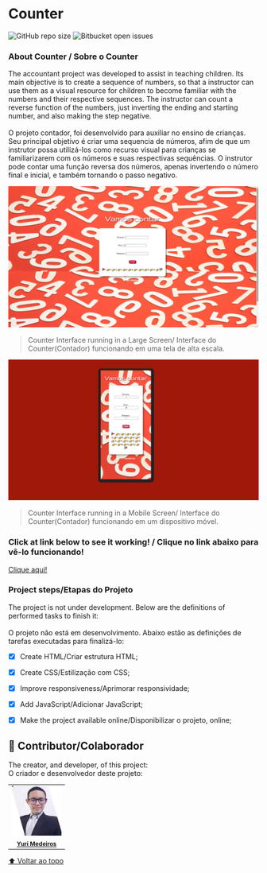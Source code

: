 # Counter

![GitHub repo size](https://img.shields.io/github/repo-size/iuricode/README-template?style=for-the-badge)
![Bitbucket open issues](https://img.shields.io/bitbucket/issues/iuricode/README-template?style=for-the-badge)


### About Counter / Sobre o Counter

The accountant project was developed to assist in teaching children. Its main objective is to create a sequence of numbers, so that a instructor can use them as a visual resource for children to become familiar with the numbers and their respective sequences. The instructor can count a reverse function of the numbers, just inverting the ending and starting number, and also making the step negative.
</br>
</br>
O projeto contador, foi desenvolvido para auxiliar no ensino de crianças. Seu principal objetivo é criar uma sequencia de números, afim de que um instrutor possa utilizá-los como recurso visual para crianças se familiarizarem com os números e suas respectivas sequências. O instrutor pode contar uma função reversa dos números, apenas invertendo o número final e inicial, e também tornando o passo negativo.

<img src="./assets/large-screen.png" alt="Project's interface image on a large-scale screen/ Imagem da interface do projeto em uma tela de larga escala">

> Counter Interface running in a Large Screen/ Interface do Counter(Contador) funcionando em uma tela de alta escala.

<img src="./assets/mobile-screen.png" alt="Project's interface image on a mobile device screen. /Imagem da interface do projeto em uma tela de aparelhos móveis.">

> Counter Interface running in a Mobile Screen/ Interface do Counter(Contador) funcionando em um dispositivo móvel.

### Click at link below to see it working! / Clique no link abaixo para vê-lo funcionando!
<a href="https://yurimayk.github.io/Counter/">Clique aqui!</a>

### Project steps/Etapas do Projeto

The project is not under development. Below are the definitions of performed tasks to finish it:
</br>
</br>
O projeto não está em desenvolvimento. Abaixo estão as definições de tarefas executadas para finalizá-lo:

- [x] Create HTML/Criar estrutura HTML;
- [x] Create CSS/Estilização com CSS;
- [x] Improve responsiveness/Aprimorar responsividade;
- [x] Add JavaScript/Adicionar JavaScript;
- [x] Make the project available online/Disponibilizar o projeto, online;



## 🤝 Contributor/Colaborador

The creator, and developer, of this project:
</br>
O criador e desenvolvedor deste projeto:

<table>
  <tr>
    <td align="center">
      <a href="#">
        <a href="https://www.linkedin.com/in/yurimayk/" target="_blank"><img src="./assets/1634569924664.jpg" width="100px;" alt="Foto do Yuri Medeiros no GitHub"/></a><br>
        <sub>
          <a href="https://www.linkedin.com/in/yurimayk/" target="_blank"><b>Yuri Medeiros</b></a>
        </sub>
      </a>
    </td>
</table>

[⬆ Voltar ao topo](#nome-do-projeto)<br>
